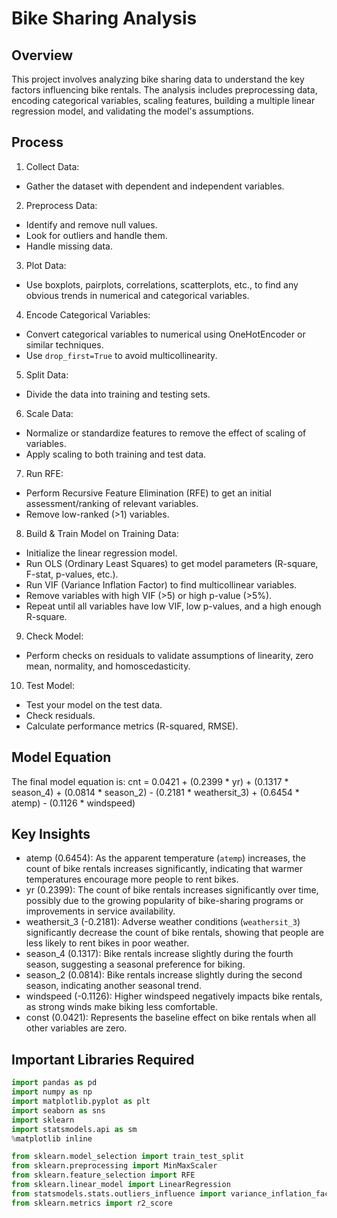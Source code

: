 # Bike Sharing Analysis

## Overview
This project involves analyzing bike sharing data to understand the key factors influencing bike rentals. The analysis includes preprocessing data, encoding categorical variables, scaling features, building a multiple linear regression model, and validating the model's assumptions.

## Process

1. Collect Data:
- Gather the dataset with dependent and independent variables.

2. Preprocess Data:
- Identify and remove null values.
- Look for outliers and handle them.
- Handle missing data.

3. Plot Data:
- Use boxplots, pairplots, correlations, scatterplots, etc., to find any obvious trends in numerical and categorical variables.

4. Encode Categorical Variables:
- Convert categorical variables to numerical using OneHotEncoder or similar techniques.
- Use `drop_first=True` to avoid multicollinearity.

5. Split Data:
- Divide the data into training and testing sets.

6. Scale Data:
- Normalize or standardize features to remove the effect of scaling of variables.
- Apply scaling to both training and test data.

7. Run RFE:
- Perform Recursive Feature Elimination (RFE) to get an initial assessment/ranking of relevant variables.
- Remove low-ranked (>1) variables.

8. Build & Train Model on Training Data:
- Initialize the linear regression model.
- Run OLS (Ordinary Least Squares) to get model parameters (R-square, F-stat, p-values, etc.).
- Run VIF (Variance Inflation Factor) to find multicollinear variables.
- Remove variables with high VIF (>5) or high p-value (>5%).
- Repeat until all variables have low VIF, low p-values, and a high enough R-square.

9. Check Model:
- Perform checks on residuals to validate assumptions of linearity, zero mean, normality, and homoscedasticity.

10. Test Model:
- Test your model on the test data.
- Check residuals.
- Calculate performance metrics (R-squared, RMSE).

## Model Equation
The final model equation is:
cnt = 0.0421 + (0.2399 * yr) + (0.1317 * season_4) + (0.0814 * season_2) - (0.2181 * weathersit_3) + (0.6454 * atemp) - (0.1126 * windspeed)


## Key Insights
- atemp (0.6454): As the apparent temperature (`atemp`) increases, the count of bike rentals increases significantly, indicating that warmer temperatures encourage more people to rent bikes.
- yr (0.2399): The count of bike rentals increases significantly over time, possibly due to the growing popularity of bike-sharing programs or improvements in service availability.
- weathersit_3 (-0.2181): Adverse weather conditions (`weathersit_3`) significantly decrease the count of bike rentals, showing that people are less likely to rent bikes in poor weather.
- season_4 (0.1317): Bike rentals increase slightly during the fourth season, suggesting a seasonal preference for biking.
- season_2 (0.0814): Bike rentals increase slightly during the second season, indicating another seasonal trend.
- windspeed (-0.1126): Higher windspeed negatively impacts bike rentals, as strong winds make biking less comfortable.
- const (0.0421): Represents the baseline effect on bike rentals when all other variables are zero.

## Important Libraries Required
```python
import pandas as pd
import numpy as np
import matplotlib.pyplot as plt
import seaborn as sns
import sklearn
import statsmodels.api as sm
%matplotlib inline

from sklearn.model_selection import train_test_split
from sklearn.preprocessing import MinMaxScaler
from sklearn.feature_selection import RFE
from sklearn.linear_model import LinearRegression
from statsmodels.stats.outliers_influence import variance_inflation_factor
from sklearn.metrics import r2_score
